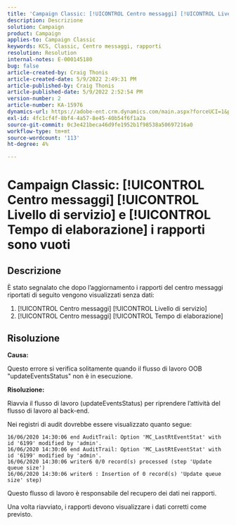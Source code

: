 ```yaml
---
title: 'Campaign Classic: [!UICONTROL Centro messaggi] [!UICONTROL Livello di servizio] e [!UICONTROL Tempo di elaborazione] i rapporti sono vuoti"'
description: Descrizione
solution: Campaign
product: Campaign
applies-to: Campaign Classic
keywords: KCS, Classic, Centro messaggi, rapporti
resolution: Resolution
internal-notes: E-000145180
bug: false
article-created-by: Craig Thonis
article-created-date: 5/9/2022 2:49:31 PM
article-published-by: Craig Thonis
article-published-date: 5/9/2022 2:52:54 PM
version-number: 2
article-number: KA-15976
dynamics-url: https://adobe-ent.crm.dynamics.com/main.aspx?forceUCI=1&pagetype=entityrecord&etn=knowledgearticle&id=7f60453b-a7cf-ec11-a7b5-00224809c196
exl-id: 4fc1cf4f-8bf4-4a57-8e45-40b54f6f1a2a
source-git-commit: 0c3e421beca46d9fe1952b1f98538a50697216a0
workflow-type: tm+mt
source-wordcount: '113'
ht-degree: 4%

---
```


# Campaign Classic: [!UICONTROL Centro messaggi] [!UICONTROL Livello di servizio] e [!UICONTROL Tempo di elaborazione] i rapporti sono vuoti

## Descrizione


È stato segnalato che dopo l’aggiornamento i rapporti del centro messaggi riportati di seguito vengono visualizzati senza dati:

1. [!UICONTROL Centro messaggi] [!UICONTROL Livello di servizio]
2. [!UICONTROL Centro messaggi] [!UICONTROL Tempo di elaborazione]


## Risoluzione


<b>Causa: </b>

Questo errore si verifica solitamente quando il flusso di lavoro OOB &quot;updateEventsStatus&quot; non è in esecuzione.

<b>Risoluzione:</b>

Riavvia il flusso di lavoro (updateEventsStatus) per riprendere l’attività del flusso di lavoro al back-end.

Nei registri di audit dovrebbe essere visualizzato quanto segue:


```
16/06/2020 14:30:06 end AuditTrail: Option 'MC_LastRtEventStat' with id '6199' modified by 'admin'.
16/06/2020 14:30:06 end AuditTrail: Option 'MC_LastRtEventStat' with id '6199' modified by 'admin'.
16/06/2020 14:30:06 writer6 0/0 record(s) processed (step 'Update queue size')
16/06/2020 14:30:06 writer6 : Insertion of 0 record(s) 'Update queue size' step)
```


Questo flusso di lavoro è responsabile del recupero dei dati nei rapporti.

Una volta riavviato, i rapporti devono visualizzare i dati corretti come previsto.

